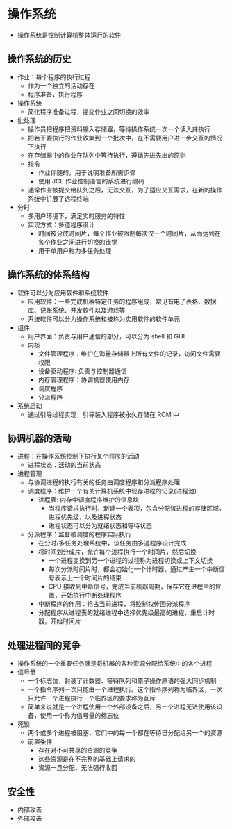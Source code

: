 # 操作系统

- 操作系统是控制计算机整体运行的软件

## 操作系统的历史

- 作业：每个程序的执行过程
  - 作为一个独立的活动存在
  - 程序准备，执行程序
- 操作系统
  - 简化程序准备过程，提交作业之间切换的效率
- 批处理
  - 操作员把程序把资料输入存储器，等待操作系统一次一个读入并执行
  - 把若干要执行的作业收集到一个批次中，在不需要用户进一步交互的情况下执行
  - 在存储器中的作业在队列中等待执行，遵循先进先出的原则
  - 指令
    - 作业伴随的，用于说明准备所需步骤
    - 使用 JCL 作业控制语言的系统进行编码
  - 通常作业被提交给队列之后，无法交互，为了适应交互需求，在新的操作系统中扩展了远程终端
- 分时
  - 多用户环境下，满足实时服务的特性
  - 实现方式：多道程序设计
    - 时间被分成时间片，每个作业被限制每次仅一个时间片，从而达到在各个作业之间进行切换的错觉
    - 用于单用户称为多任务处理

## 操作系统的体系结构

- 软件可以分为应用软件和系统软件
  - 应用软件：一些完成机器特定任务的程序组成，常见有电子表格、数据库、记账系统、开发软件以及游戏等
  - 系统软件可以分为操作系统和被称为实用软件的软件单元
- 组件
  - 用户界面：负责与用户通信的部分，可以分为 shell 和 GUI
  - 内核
    - 文件管理程序：维护在海量存储器上所有文件的记录，访问文件需要权限
    - 设备驱动程序: 负责与控制器通信
    - 内存管理程序：协调机器使用内存
    - 调度程序
    - 分派程序
- 系统启动
  - 通过引导过程实现，引导装入程序被永久存储在 ROM 中

## 协调机器的活动

- 进程：在操作系统控制下执行某个程序的活动
  - 进程状态：活动的当前状态
- 进程管理
  - 与协调进程的执行有关的任务由调度程序和分派程序处理
  - 调度程序：维护一个有关计算机系统中现存进程的记录(进程池)
    - 进程表: 内存中调度程序维护的信息块
      - 当程序请求执行时，新建一个表项，包含分配该进程的存储区域，进程优先级，以及进程状态
      - 进程状态可以分为就绪状态和等待状态
  - 分派程序：监督被调度的程序实际执行
    - 在分时/多任务处理系统中，该任务由多道程序设计完成
    - 将时间划分成片，允许每个进程执行一个时间片，然后切换
      - 一个进程变换到另一个进程的过程称为进程切换或上下文切换
      - 每次分派时间片时，都会初始化一个计时器，通过产生一个中断信号表示上一个时间片的结束
      - CPU 接收到中断信号，完成当前机器周期，保存它在进程中的位置，开始执行中断处理程序
    - 中断程序的作用：抢占当前进程，将控制权传回分派程序
    - 分配程序从进程表的就绪进程中选择优先级最高的进程，重启计时器，开始时间片

## 处理进程间的竞争

- 操作系统的一个重要任务就是将机器的各种资源分配给系统中的各个进程
- 信号量
  - 一个标志位，封装了计数器、等待队列和原子操作原语的强大同步机制
  - 一个指令序列一次只能由一个进程执行。这个指令序列称为临界区，一次只允许一个进程执行一个临界区的要求称为互斥
  - 简单来说就是一个进程使用一个外部设备之后，另一个进程无法使用该设备，使用一个称为信号量的标志位
- 死锁
  - 两个或多个进程被阻塞，它们中的每一个都在等待已分配给另一个的资源
  - 前置条件
    - 存在对不可共享的资源的竞争
    - 这些资源是在不完整的基础上请求的
    - 资源一旦分配，无法强行收回

## 安全性

- 内部攻击
- 外部攻击
